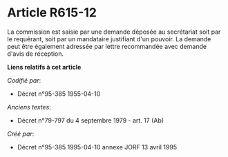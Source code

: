 # Article R615-12

La commission est saisie par une demande déposée au secrétariat soit par le requérant, soit par un mandataire justifiant d'un
pouvoir. La demande peut être également adressée par lettre recommandée avec demande d'avis de réception.

**Liens relatifs à cet article**

_Codifié par_:

  - Décret n°95-385 1955-04-10

_Anciens textes_:

  - Décret n°79-797 du 4 septembre 1979 - art. 17 (Ab)

_Créé par_:

  - Décret n°95-385 1995-04-10 annexe JORF 13 avril 1995
